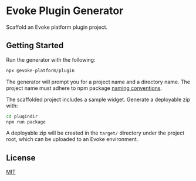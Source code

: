 # Evoke Plugin Generator

Scaffold an Evoke platform plugin project.

## Getting Started

Run the generator with the following:

```sh
npx @evoke-platform/plugin
```

The generator will prompt you for a project name and a directory name. The project name must adhere to npm
package [naming conventions][package-name].

The scaffolded project includes a sample widget. Generate a deployable zip with:

```sh
cd plugindir
npm run package
```

A deployable zip will be created in the `target/` directory under the project root, which can be uploaded to
an Evoke environment.

## License

[MIT](https://github.com/Evoke-Platform/evoke-sdk/blob/main/LICENSE)

[package-name]: https://docs.npmjs.com/cli/v9/configuring-npm/package-json#name

